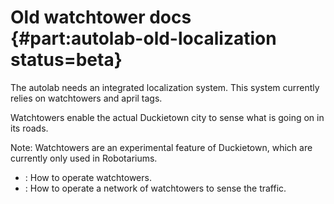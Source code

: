 # Old watchtower docs {#part:autolab-old-localization status=beta}


The autolab needs an integrated localization system. This system currently relies on watchtowers and april tags.

Watchtowers enable the actual Duckietown city to sense what is going on in its roads.

Note: Watchtowers are an experimental feature of Duckietown, which are currently only used in Robotariums.

* [](#auto-localization-software): How to operate watchtowers.
* [](#auto-localization-operation-procedure): How to operate a network of watchtowers to sense the traffic.
